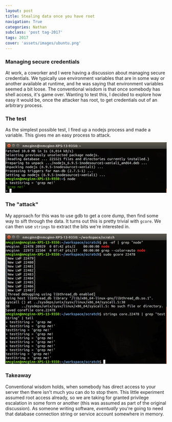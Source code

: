 ```yaml
---
layout: post
title: Stealing data once you have root
navigation: True
categories: Nathan
subclass: 'post tag-2017'
tags: 2017
cover: 'assets/images/ubuntu.png'
---
```


### Managing secure credentials

At work, a coworker and I were having a discussion about managing secure credentials. We typically use environment variables that are in some way or another available at runtime, and he was saying that environment variables seemed a bit loose. The conventional wisdom is that once somebody has shell access, it's game over. Wanting to test this, I decided to explore how easy it would be, once the attacker has root, to get credentials out of an arbitrary process.

### The test

As the simplest possible test, I fired up a nodejs process and made a variable. This gives me an easy process to attack.

![target process](/assets/images/target_process.png)

### The "attack"

My approach for this was to use gdb to get a core dump, then find some way to sift through the data. It turns out this is pretty trivial with `gcore`. We can then use `strings` to extract the bits we're interested in.

![attack process](/assets/images/attack_process.png)

### Takeaway

Conventional wisdom holds, when somebody has direct access to your server then there isn't much you can do to stop them. This little experiment assumed root access already, so we are taking for granted privilege escalation in some form or another (this was assumed as part of the original discussion). As someone writing software, _eventually_ you're going to need that database connection string or service account somewhere in memory.
